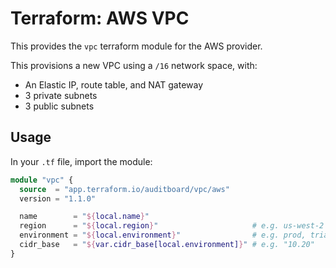 # Terraform: AWS VPC

This provides the `vpc` terraform module for the AWS provider.

This provisions a new VPC using a `/16` network space, with:
 - An Elastic IP, route table, and NAT gateway
 - 3 private subnets
 - 3 public subnets

## Usage
In your `.tf` file, import the module:

```terraform
module "vpc" {
  source  = "app.terraform.io/auditboard/vpc/aws"
  version = "1.1.0"

  name        = "${local.name}"
  region      = "${local.region}"                     # e.g. us-west-2
  environment = "${local.environment}"                # e.g. prod, trial, qa, etc...
  cidr_base   = "${var.cidr_base[local.environment]}" # e.g. "10.20"
}
```
